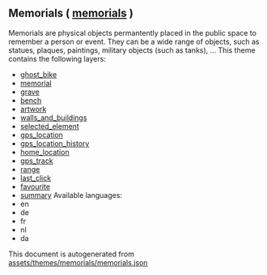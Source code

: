 [//]: # (WARNING: this file is automatically generated. Please find the sources at the bottom and edit those sources)

## Memorials ( [memorials](https://mapcomplete.org/memorials) )
Memorials are physical objects permantently placed in the public space to remember a person or event. They can be a wide range of objects, such as statues, plaques, paintings, military objects (such as tanks), ...
This theme contains the following layers:
 - [ghost_bike](../Layers/ghost_bike.md)
 - [memorial](../Layers/memorial.md)
 - [grave](../Layers/grave.md)
 - [bench](../Layers/bench.md)
 - [artwork](../Layers/artwork.md)
 - [walls_and_buildings](../Layers/walls_and_buildings.md)
 - [selected_element](../Layers/selected_element.md)
 - [gps_location](../Layers/gps_location.md)
 - [gps_location_history](../Layers/gps_location_history.md)
 - [home_location](../Layers/home_location.md)
 - [gps_track](../Layers/gps_track.md)
 - [range](../Layers/range.md)
 - [last_click](../Layers/last_click.md)
 - [favourite](../Layers/favourite.md)
 - [summary](../Layers/summary.md)
Available languages:
 - en
 - de
 - fr
 - nl
 - da


This document is autogenerated from [assets/themes/memorials/memorials.json](https://github.com/pietervdvn/MapComplete/blob/develop/assets/themes/memorials/memorials.json)
